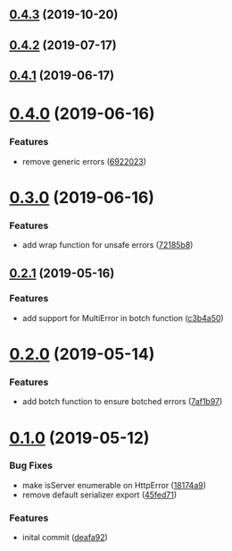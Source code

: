 <a name="0.4.3"></a>

## [0.4.3](https://github.com/ersims/botched/compare/v0.4.2...v0.4.3) (2019-10-20)

<a name="0.4.2"></a>

## [0.4.2](https://github.com/ersims/botched/compare/v0.4.1...v0.4.2) (2019-07-17)

<a name="0.4.1"></a>

## [0.4.1](https://github.com/ersims/botched/compare/v0.4.0...v0.4.1) (2019-06-17)

<a name="0.4.0"></a>

# [0.4.0](https://github.com/ersims/botched/compare/v0.3.0...v0.4.0) (2019-06-16)

### Features

- remove generic errors ([6922023](https://github.com/ersims/botched/commit/6922023))

<a name="0.3.0"></a>

# [0.3.0](https://github.com/ersims/botched/compare/v0.2.1...v0.3.0) (2019-06-16)

### Features

- add wrap function for unsafe errors ([72185b8](https://github.com/ersims/botched/commit/72185b8))

<a name="0.2.1"></a>

## [0.2.1](https://github.com/ersims/botched/compare/v0.2.0...v0.2.1) (2019-05-16)

### Features

- add support for MultiError in botch function ([c3b4a50](https://github.com/ersims/botched/commit/c3b4a50))

<a name="0.2.0"></a>

# [0.2.0](https://github.com/ersims/botched/compare/v0.1.0...v0.2.0) (2019-05-14)

### Features

- add botch function to ensure botched errors ([7af1b97](https://github.com/ersims/botched/commit/7af1b97))

<a name="0.1.0"></a>

# [0.1.0](https://github.com/ersims/botched/compare/deafa92...v0.1.0) (2019-05-12)

### Bug Fixes

- make isServer enumerable on HttpError ([18174a9](https://github.com/ersims/botched/commit/18174a9))
- remove default serializer export ([45fed71](https://github.com/ersims/botched/commit/45fed71))

### Features

- inital commit ([deafa92](https://github.com/ersims/botched/commit/deafa92))
